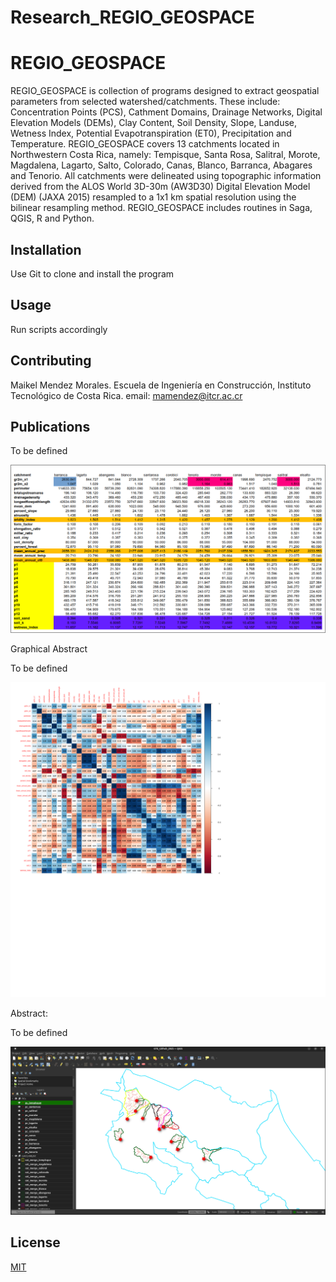 # Research_REGIO_GEOSPACE 
# REGIO_GEOSPACE

REGIO_GEOSPACE is collection of programs designed to extract geospatial parameters from selected watershed/catchments. These include: Concentration Points (PCS), Cathment Domains, Drainage Networks, Digital Elevation Models (DEMs), Clay Content, Soil Density, Slope, Landuse, Wetness Index, Potential Evapotranspiration (ET0), Precipitation and Temperature. REGIO_GEOSPACE covers 13 catchments located in Northwestern Costa Rica, namely: Tempisque, Santa Rosa, Salitral, Morote, Magdalena, Lagarto, Salto, Colorado, Canas, Blanco, Barranca, Abagares and Tenorio. All catchments were delineated using topographic information derived from the ALOS World 3D-30m (AW3D30) Digital Elevation Model (DEM) (JAXA 2015) resampled to a 1x1 km spatial resolution using the bilinear resampling method. REGIO_GEOSPACE includes routines in Saga, QGIS, R and Python.

## Installation

Use Git to clone and install the program

## Usage

Run scripts accordingly

## Contributing

Maikel Mendez Morales. Escuela de Ingeniería en Construcción, Instituto Tecnológico de Costa Rica. email: mamendez@itcr.ac.cr

## Publications

To be defined

![alt test](/git01.png)

Graphical Abstract

To be defined

![alt test](/git02.png)

Abstract: 

To be defined

![alt test](/git03.png)

## License

[MIT](https://choosealicense.com/licenses/mit/)
